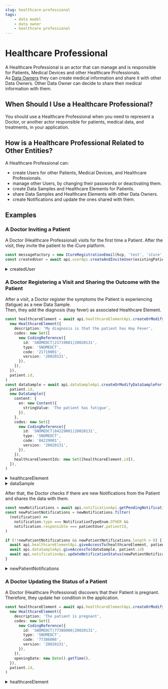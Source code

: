 ```yaml
---
slug: healthcare-professional
tags:
    - data model
    - data owner
    - healthcare professional
---
```

# Healthcare Professional

A Healthcare Professional is an actor that can manage and is responsible for Patients, Medical Devices and other 
Healthcare Professionals.  
As [Data Owners](/sdks/glossary#data-owner) they can create medical information and share it with other Data Owners.
Other Data Owner can decide to share their medical information with them.

## When Should I Use a Healthcare Professional?

You should use a Healthcare Professional when you need to represent a Doctor, or another actor responsible for patients,
medical data, and treatments, in your application.

## How is a Healthcare Professional Related to Other Entities?

A Healthcare Professional can:
- create Users for other Patients, Medical Devices, and Healthcare Professionals.  
- manage other Users, by changing their passwords or deactivating them.  
- create Data Samples and Healthcare Elements for Patients.  
- share Data Samples and Healthcare Elements with other Data Owners.  
- create Notifications and  update the ones shared with them.

## Examples

### A Doctor Inviting a Patient

A Doctor (Healthcare Professional) visits for the first time a Patient. After the visit, they invite the patient
to the iCure platform.

<!-- file://code-samples/explanation/doctor-invites-a-patient/index.mts snippet:doctor invites user-->
```typescript
const messageFactory = new ICureRegistrationEmail(hcp, 'test', 'iCure', existingPatient)
const createdUser = await api.userApi.createAndInviteUser(existingPatient, messageFactory)
```
<!-- output://code-samples/explanation/doctor-invites-a-patient/createdUser.txt -->
<details>
<summary>createdUser</summary>

```json
{
  "id": "ca5118af-07b2-42ca-9f73-85af66556ec6",
  "rev": "1-55e01e1fe1a448fc141e693bfe5270f7",
  "created": 1679926863991,
  "name": "57f9b172@icure.com",
  "login": "57f9b172@icure.com",
  "groupId": "ic-e2etest-medtech-docs",
  "patientId": "aa2c8fa9-0bb9-4a65-bc22-3cba0647dd9c",
  "email": "57f9b172@icure.com",
  "properties": {},
  "roles": {},
  "sharingDataWith": {},
  "authenticationTokens": {}
}
```
</details>

### A Doctor Registering a Visit and Sharing the Outcome with the Patient

After a visit, a Doctor register the symptoms the Patient is experiencing (fatigue) as a new Data Sample.  
Then, they add the diagnosis (hay fever) as associated Healthcare Element.

<!-- file://code-samples/explanation/doctor-shares-data-with-patient/index.mts snippet:doctor shares medical data-->
```typescript
const healthcareElement = await api.healthcareElementApi.createOrModifyHealthcareElement(
  new HealthcareElement({
    description: 'My diagnosis is that the patient has Hay Fever',
    codes: new Set([
      new CodingReference({
        id: 'SNOMEDCT|21719001|20020131',
        type: 'SNOMEDCT',
        code: '21719001',
        version: '20020131',
      }),
    ]),
  }),
  patient.id,
)
const dataSample = await api.dataSampleApi.createOrModifyDataSampleFor(
  patient.id,
  new DataSample({
    content: {
      en: new Content({
        stringValue: 'The patient has fatigue',
      }),
    },
    codes: new Set([
      new CodingReference({
        id: 'SNOMEDCT|84229001|20020131',
        type: 'SNOMEDCT',
        code: '84229001',
        version: '20020131',
      }),
    ]),
    healthcareElementIds: new Set([healthcareElement.id]),
  }),
)
```
<!-- output://code-samples/explanation/doctor-shares-data-with-patient/healthcareElement.txt -->
<details>
<summary>healthcareElement</summary>

```json
{
  "id": "34496762-f4e8-4e16-9b80-20d236e86ab8",
  "rev": "1-3028f1e20e7adcb19ebbb85fa5a0572f",
  "created": 1679928233357,
  "modified": 1679928233357,
  "author": "a090565b-28b5-41aa-9033-508d43a3fa3e",
  "responsible": "d7d5efb0-010e-4f95-9d6d-6e3b9fe4fcfd",
  "healthcareElementId": "34496762-f4e8-4e16-9b80-20d236e86ab8",
  "valueDate": 20230327164353,
  "openingDate": 20230327164353,
  "description": "My diagnosis is that the patient has Hay Fever",
  "identifiers": [],
  "codes": {},
  "labels": {},
  "systemMetaData": {
    "secretForeignKeys": [
      "ce1568d1-d1d5-4c0a-b05b-18efed77163d"
    ],
    "cryptedForeignKeys": {
      "d7d5efb0-010e-4f95-9d6d-6e3b9fe4fcfd": {}
    },
    "delegations": {
      "d7d5efb0-010e-4f95-9d6d-6e3b9fe4fcfd": {}
    },
    "encryptionKeys": {
      "d7d5efb0-010e-4f95-9d6d-6e3b9fe4fcfd": {}
    },
    "encryptedSelf": "eRHSQgOBy65DlcIeZkZVLx7g2ZjfnRavV1dEU4UezRHPvnIa4MOGLYHm0RGSlYaWsaZyfWD0NNJ9tEkeJOwqRRYW1HuJ54q4vugVPdSclUw="
  }
}
```
</details>

<!-- output://code-samples/explanation/doctor-shares-data-with-patient/dataSample.txt -->
<details>
<summary>dataSample</summary>

```json
{
  "id": "c5bb9aa6-deb9-4c28-b6f5-fec97669e0a7",
  "qualifiedLinks": {},
  "batchId": "0610b2a6-78f4-4054-bbfb-10f9b93ca755",
  "index": 0,
  "valueDate": 20230327164353,
  "openingDate": 20230327164353,
  "created": 1679928233539,
  "modified": 1679928233539,
  "author": "a090565b-28b5-41aa-9033-508d43a3fa3e",
  "responsible": "d7d5efb0-010e-4f95-9d6d-6e3b9fe4fcfd",
  "identifiers": [],
  "healthcareElementIds": {},
  "canvasesIds": {},
  "content": {
    "en": {
      "stringValue": "The patient has fatigue",
      "compoundValue": [],
      "ratio": [],
      "range": []
    }
  },
  "codes": {},
  "labels": {},
  "systemMetaData": {
    "secretForeignKeys": [
      "ce1568d1-d1d5-4c0a-b05b-18efed77163d"
    ],
    "cryptedForeignKeys": {
      "d7d5efb0-010e-4f95-9d6d-6e3b9fe4fcfd": {}
    },
    "delegations": {
      "d7d5efb0-010e-4f95-9d6d-6e3b9fe4fcfd": {}
    },
    "encryptionKeys": {
      "d7d5efb0-010e-4f95-9d6d-6e3b9fe4fcfd": {}
    }
  }
}
```
</details>

After that, the Doctor checks if there are new Notifications from the Patient and shares the data with them.

<!-- file://code-samples/explanation/doctor-shares-data-with-patient/index.mts snippet:doctor receives notification-->
```typescript
const newNotifications = await api.notificationApi.getPendingNotificationsAfter()
const newPatientNotifications = newNotifications.filter(
  (notification) =>
    notification.type === NotificationTypeEnum.OTHER &&
    notification.responsible === patientUser.patientId,
)

if (!!newPatientNotifications && newPatientNotifications.length > 0) {
  await api.healthcareElementApi.giveAccessTo(healthcareElement, patient.id)
  await api.dataSampleApi.giveAccessTo(dataSample, patient.id)
  await api.notificationApi.updateNotificationStatus(newPatientNotifications[0], 'completed')
}
```
<!-- output://code-samples/explanation/doctor-shares-data-with-patient/newPatientNotifications.txt -->
<details>
<summary>newPatientNotifications</summary>

```text
[
  {
    "id": "08b629a0-486e-4746-9ee2-13b07a425223",
    "rev": "1-d9e4db4677deac384eabf14d077b06b9",
    "created": 1679926465677,
    "modified": 1679926465677,
    "author": "68a4f7d3-aa5d-43ff-95a1-ba14675397ca",
    "responsible": "3238dd4f-be09-4375-bb5b-0bf9d737ac94",
    "status": "completed",
    "identifiers": [],
    "properties": [],
    "type": "OTHER",
    "systemMetaData": {
      "secretForeignKeys": [],
      "cryptedForeignKeys": {},
      "delegations": {
        "3238dd4f-be09-4375-bb5b-0bf9d737ac94": {},
        "b16baab3-b6a3-42a0-b4b5-8dc8e00cc806": {}
      },
      "encryptionKeys": {
        "3238dd4f-be09-4375-bb5b-0bf9d737ac94": {},
        "b16baab3-b6a3-42a0-b4b5-8dc8e00cc806": {}
      }
    }
  },
  {
    "id": "867f2933-aeab-4c72-86d0-19d210d9b970",
    "rev": "1-5958f8cd45dbdb67c970cc7313fe47eb",
    "created": 1679926244077,
    "modified": 1679926244077,
    "author": "68a4f7d3-aa5d-43ff-95a1-ba14675397ca",
    "responsible": "3238dd4f-be09-4375-bb5b-0bf9d737ac94",
    "status": "pending",
    "identifiers": [],
    "properties": [],
    "type": "OTHER",
    "systemMetaData": {
      "secretForeignKeys": [],
      "cryptedForeignKeys": {},
      "delegations": {
        "3238dd4f-be09-4375-bb5b-0bf9d737ac94": {},
        "b16baab3-b6a3-42a0-b4b5-8dc8e00cc806": {}
      },
      "encryptionKeys": {
        "3238dd4f-be09-4375-bb5b-0bf9d737ac94": {},
        "b16baab3-b6a3-42a0-b4b5-8dc8e00cc806": {}
      }
    }
  },
  {
    "id": "a65d7657-3391-431b-9872-941cc3c7d489",
    "rev": "1-bfde6894ac0c0cb56e75927a1c523fd2",
    "created": 1679925849955,
    "modified": 1679925849955,
    "author": "68a4f7d3-aa5d-43ff-95a1-ba14675397ca",
    "responsible": "3238dd4f-be09-4375-bb5b-0bf9d737ac94",
    "status": "pending",
    "identifiers": [],
    "properties": [],
    "type": "OTHER",
    "systemMetaData": {
      "secretForeignKeys": [],
      "cryptedForeignKeys": {},
      "delegations": {
        "3238dd4f-be09-4375-bb5b-0bf9d737ac94": {},
        "b16baab3-b6a3-42a0-b4b5-8dc8e00cc806": {}
      },
      "encryptionKeys": {
        "3238dd4f-be09-4375-bb5b-0bf9d737ac94": {},
        "b16baab3-b6a3-42a0-b4b5-8dc8e00cc806": {}
      }
    }
  },
  {
    "id": "e1de0bdb-210c-4714-ace2-f754a9d710ae",
    "rev": "1-5e25b2aa812122e2c68185dbff9d7ce6",
    "created": 1679924658464,
    "modified": 1679924658464,
    "author": "68a4f7d3-aa5d-43ff-95a1-ba14675397ca",
    "responsible": "3238dd4f-be09-4375-bb5b-0bf9d737ac94",
    "status": "pending",
    "identifiers": [],
    "properties": [],
    "type": "OTHER",
    "systemMetaData": {
      "secretForeignKeys": [],
      "cryptedForeignKeys": {},
      "delegations": {
        "3238dd4f-be09-4375-bb5b-0bf9d737ac94": {},
        "b16baab3-b6a3-42a0-b4b5-8dc8e00cc806": {}
      },
      "encryptionKeys": {
        "3238dd4f-be09-4375-bb5b-0bf9d737ac94": {},
        "b16baab3-b6a3-42a0-b4b5-8dc8e00cc806": {}
      }
    }
  },
  {
    "id": "f39ecbc2-08fd-43a8-b9fe-44815661bef1",
    "rev": "1-04738d5e98c1c2f7c3de713e2a778351",
    "created": 1679924397742,
    "modified": 1679924397742,
    "author": "68a4f7d3-aa5d-43ff-95a1-ba14675397ca",
    "responsible": "3238dd4f-be09-4375-bb5b-0bf9d737ac94",
    "status": "pending",
    "identifiers": [],
    "properties": [],
    "type": "OTHER",
    "systemMetaData": {
      "secretForeignKeys": [],
      "cryptedForeignKeys": {},
      "delegations": {
        "3238dd4f-be09-4375-bb5b-0bf9d737ac94": {},
        "b16baab3-b6a3-42a0-b4b5-8dc8e00cc806": {}
      },
      "encryptionKeys": {
        "3238dd4f-be09-4375-bb5b-0bf9d737ac94": {},
        "b16baab3-b6a3-42a0-b4b5-8dc8e00cc806": {}
      }
    }
  },
  {
    "id": "3f686d41-6bf0-40b7-b3c7-d2505c318b29",
    "rev": "1-44a0d898b07a30b72d16cb6f4e2cb564",
    "created": 1679923798190,
    "modified": 1679923798190,
    "author": "68a4f7d3-aa5d-43ff-95a1-ba14675397ca",
    "responsible": "3238dd4f-be09-4375-bb5b-0bf9d737ac94",
    "status": "pending",
    "identifiers": [],
    "properties": [],
    "type": "OTHER",
    "systemMetaData": {
      "secretForeignKeys": [],
      "cryptedForeignKeys": {},
      "delegations": {
        "3238dd4f-be09-4375-bb5b-0bf9d737ac94": {},
        "b16baab3-b6a3-42a0-b4b5-8dc8e00cc806": {}
      },
      "encryptionKeys": {
        "3238dd4f-be09-4375-bb5b-0bf9d737ac94": {},
        "b16baab3-b6a3-42a0-b4b5-8dc8e00cc806": {}
      }
    }
  },
  {
    "id": "25f99cd0-fc8b-4f05-accc-d74b99cd6e5e",
    "rev": "1-f84a220f33cea4bcea8b9cfe374b5ae9",
    "created": 1679920642531,
    "modified": 1679920642531,
    "author": "68a4f7d3-aa5d-43ff-95a1-ba14675397ca",
    "responsible": "3238dd4f-be09-4375-bb5b-0bf9d737ac94",
    "status": "pending",
    "identifiers": [],
    "properties": [],
    "type": "OTHER",
    "systemMetaData": {
      "secretForeignKeys": [],
      "cryptedForeignKeys": {},
      "delegations": {
        "3238dd4f-be09-4375-bb5b-0bf9d737ac94": {},
        "b16baab3-b6a3-42a0-b4b5-8dc8e00cc806": {}
      },
      "encryptionKeys": {
        "3238dd4f-be09-4375-bb5b-0bf9d737ac94": {},
        "b16baab3-b6a3-42a0-b4b5-8dc8e00cc806": {}
      }
    }
  },
  {
    "id": "6abae71b-c44b-45db-909d-ef3715b36a80",
    "rev": "1-511cf5b3a9de410f5295cd41ee47b3eb",
    "created": 1679920308705,
    "modified": 1679920308705,
    "author": "68a4f7d3-aa5d-43ff-95a1-ba14675397ca",
    "responsible": "3238dd4f-be09-4375-bb5b-0bf9d737ac94",
    "status": "pending",
    "identifiers": [],
    "properties": [],
    "type": "OTHER",
    "systemMetaData": {
      "secretForeignKeys": [],
      "cryptedForeignKeys": {},
      "delegations": {
        "3238dd4f-be09-4375-bb5b-0bf9d737ac94": {},
        "b16baab3-b6a3-42a0-b4b5-8dc8e00cc806": {}
      },
      "encryptionKeys": {
        "3238dd4f-be09-4375-bb5b-0bf9d737ac94": {},
        "b16baab3-b6a3-42a0-b4b5-8dc8e00cc806": {}
      }
    }
  },
  {
    "id": "43192bf9-4f72-454e-ae4a-692249e7af3c",
    "rev": "1-2b145be29a7773bb5e3f86b2b8aeb963",
    "created": 1679920182773,
    "modified": 1679920182773,
    "author": "68a4f7d3-aa5d-43ff-95a1-ba14675397ca",
    "responsible": "3238dd4f-be09-4375-bb5b-0bf9d737ac94",
    "status": "pending",
    "identifiers": [],
    "properties": [],
    "type": "OTHER",
    "systemMetaData": {
      "secretForeignKeys": [],
      "cryptedForeignKeys": {},
      "delegations": {
        "3238dd4f-be09-4375-bb5b-0bf9d737ac94": {},
        "b16baab3-b6a3-42a0-b4b5-8dc8e00cc806": {}
      },
      "encryptionKeys": {
        "3238dd4f-be09-4375-bb5b-0bf9d737ac94": {},
        "b16baab3-b6a3-42a0-b4b5-8dc8e00cc806": {}
      }
    }
  }
]
```
</details>

### A Doctor Updating the Status of a Patient

A Doctor (Healthcare Professional) discovers that their Patient is pregnant. Therefore, they update her condition in the
application.

<!-- file://code-samples/explanation/doctor-creates-he/index.mts snippet:doctor can create HE-->
```typescript
const healthcareElement = await api.healthcareElementApi.createOrModifyHealthcareElement(
  new HealthcareElement({
    description: 'The patient is pregnant',
    codes: new Set([
      new CodingReference({
        id: 'SNOMEDCT|77386006|20020131',
        type: 'SNOMEDCT',
        code: '77386006',
        version: '20020131',
      }),
    ]),
    openingDate: new Date().getTime(),
  }),
  patient.id,
)
```
<!-- output://code-samples/explanation/doctor-creates-he/healthcareElement.txt -->
<details>
<summary>healthcareElement</summary>

```json
{
  "id": "c8965679-b88c-4138-ba1a-c32678886b5b",
  "rev": "1-b370d2a1470d400172293b4314a55ac5",
  "created": 1679926459426,
  "modified": 1679926459426,
  "author": "f7ec463c-44b4-414e-9e7f-f2cc0967cc01",
  "responsible": "b16baab3-b6a3-42a0-b4b5-8dc8e00cc806",
  "healthcareElementId": "c8965679-b88c-4138-ba1a-c32678886b5b",
  "valueDate": 20230327141419,
  "openingDate": 1679926459134,
  "description": "The patient is pregnant",
  "identifiers": [],
  "codes": {},
  "labels": {},
  "systemMetaData": {
    "secretForeignKeys": [
      "4742a08d-bbc1-4ed1-a758-f0a605529bf1"
    ],
    "cryptedForeignKeys": {
      "b16baab3-b6a3-42a0-b4b5-8dc8e00cc806": {}
    },
    "delegations": {
      "b16baab3-b6a3-42a0-b4b5-8dc8e00cc806": {}
    },
    "encryptionKeys": {
      "b16baab3-b6a3-42a0-b4b5-8dc8e00cc806": {}
    },
    "encryptedSelf": "YIesLsMTi4wp/c7b20tsPXga3BhxSsxhOAQBxapujKG8kfp5QAAuk4fZAsdcA1Dapy+ZsNSYs6AR3ZfVftN5DA=="
  }
}
```
</details>
